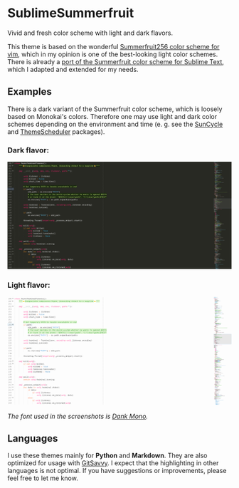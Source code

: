 # SublimeSummerfruit

Vivid and fresh color scheme with light and dark flavors.

This theme is based on the wonderful [Summerfruit256 color scheme for vim](https://github.com/vim-scripts/summerfruit256.vim), which in my opinion is one of the best-looking light color schemes. There is already a [port of the Summerfruit color scheme for Sublime Text](https://packagecontrol.io/packages/Summerfruit%20Color%20Scheme), which I adapted and extended for my needs.

## Examples

There is a dark variant of the Summerfruit color scheme, which is loosely based on Monokai's colors. Therefore one may use light and dark color schemes depending on the environment and time (e. g. see the [SunCycle](https://packagecontrol.io/packages/SunCycle) and [ThemeScheduler](https://packagecontrol.io/packages/ThemeScheduler) packages).

### Dark flavor:

![SublimeSummerfruit (Dark)](Dark.png)

### Light flavor:

![SublimeSummerfruit (Light)](Light.png)

*The font used in the screenshots is [Dank Mono](https://dank.sh/).*

## Languages

I use these themes mainly for **Python** and **Markdown**. They are also optimized for usage with [GitSavvy](https://packagecontrol.io/packages/GitSavvy). I expect that the highlighting in other languages is not optimal. If you have suggestions or improvements, please feel free to let me know.


